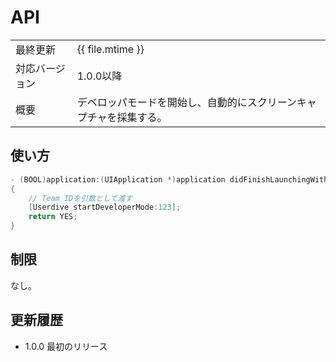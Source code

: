 # API

|                |            |
|:---------------|:-----------|
| 最終更新       | {{ file.mtime }} |
| 対応バージョン | 1.0.0以降  |
| 概要           | デベロッパモードを開始し、自動的にスクリーンキャプチャを採集する。 |

## 使い方

```objectivec
- (BOOL)application:(UIApplication *)application didFinishLaunchingWithOptions:(NSDictionary *)launchOptions
{
    // Team IDを引数として渡す
    [Userdive startDeveloperMode:123];
    return YES;
}
```

## 制限

なし。

## 更新履歴

- 1.0.0 最初のリリース
